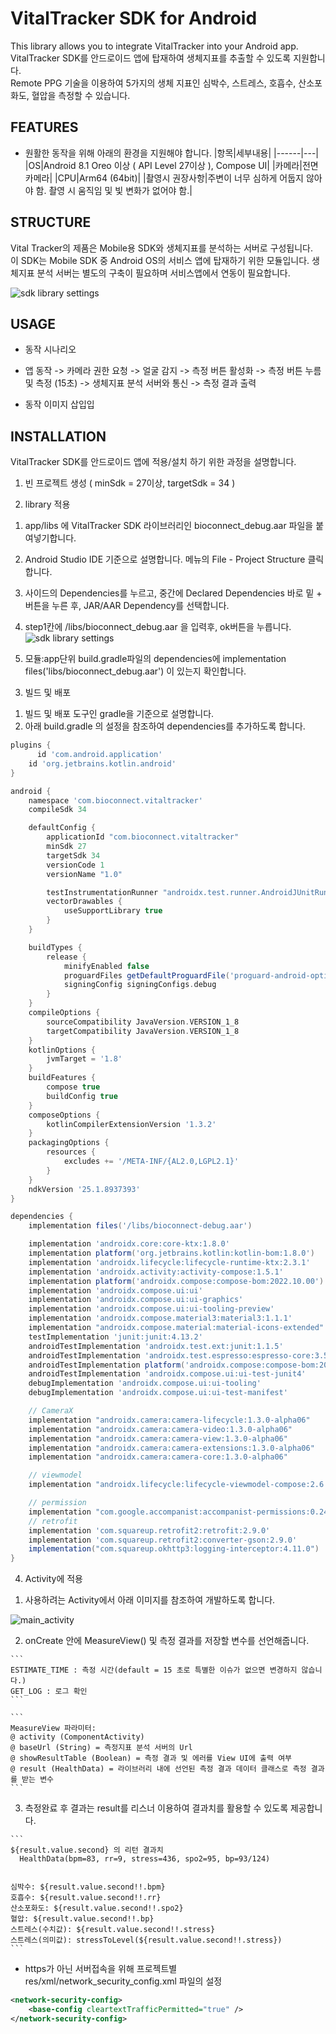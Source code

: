 VitalTracker SDK for Android
========================
This library allows you to integrate VitalTracker into your Android app.  
VitalTracker SDK를 안드로이드 앱에 탑재하여 생체지표를 추출할 수 있도록 지원합니다.  
Remote PPG 기술을 이용하여 5가지의 생체 지표인 심박수, 스트레스, 호흡수, 산소포화도, 혈압을 측정할 수 있습니다.  



FEATURES
--------
* 원활한 동작을 위해 아래의 환경을 지원해야 합니다.
  |항목|세부내용|
  |------|---|
  |OS|Android 8.1 Oreo 이상 ( API Level 27이상 ), Compose UI|
  |카메라|전면카메라|
  |CPU|Arm64 (64bit)|
  |촬영시 권장사항|주변이 너무 심하게 어둡지 않아야 함. 촬영 시 움직임 및 빛 변화가 없어야 함.|



STRUCTURE
---------
Vital Tracker의 제품은 Mobile용 SDK와 생체지표를 분석하는 서버로 구성됩니다.   
이 SDK는 Mobile SDK 중 Android OS의 서비스 앱에 탑재하기 위한 모듈입니다.
생체지표 분석 서버는 별도의 구축이 필요하며 서비스앱에서 연동이 필요합니다.  

  ![sdk library settings](https://github.com/bioconnect/filestorage/blob/main/service_structure.png)

  

USAGE
-----
* 동작 시나리오  

-	앱 동작 -> 카메라 권한 요청 -> 얼굴 감지 -> 측정 버튼 활성화 -> 측정 버튼 누름 및 측정 (15초) -> 생체지표 분석 서버와 통신 -> 측정 결과 출력

* 동작 이미지 삽입입
  

INSTALLATION
------------
VitalTracker SDK를 안드로이드 앱에 적용/설치 하기 위한 과정을 설명합니다.   

1. 빈 프로젝트 생성 ( minSdk = 27이상, targetSdk = 34 )

2. library 적용
  1)	app/libs 에 VitalTracker SDK 라이브러리인 bioconnect_debug.aar 파일을 붙여넣기합니다.
  2)	Android Studio IDE 기준으로 설명합니다. 메뉴의 File - Project Structure 클릭합니다.
  3)	사이드의 Dependencies를 누르고, 중간에 Declared Dependencies 바로 밑 + 버튼을 누른 후, JAR/AAR Dependency를 선택합니다.
  4)	step1칸에 /libs/bioconnect_debug.aar 을 입력후, ok버튼을 누릅니다.    
    ![sdk library settings](https://github.com/bioconnect/filestorage/blob/main/external_lib_settings.png)
  
  5)	모듈:app단위 build.gradle파일의 dependencies에 implementation files('libs/bioconnect_debug.aar') 이 있는지 확인합니다.
     

3. 빌드 및 배포
  1) 빌드 및 배포 도구인 gradle을 기준으로 설명합니다.
  2) 아래 build.gradle 의 설정을 참조하여 dependencies를 추가하도록 합니다.
   
```gradle
plugins {
      id 'com.android.application'
    id 'org.jetbrains.kotlin.android'
}

android {
    namespace 'com.bioconnect.vitaltracker'
    compileSdk 34

    defaultConfig {
        applicationId "com.bioconnect.vitaltracker"
        minSdk 27
        targetSdk 34
        versionCode 1
        versionName "1.0"

        testInstrumentationRunner "androidx.test.runner.AndroidJUnitRunner"
        vectorDrawables {
            useSupportLibrary true
        }
    }

    buildTypes {
        release {
            minifyEnabled false
            proguardFiles getDefaultProguardFile('proguard-android-optimize.txt'), 'proguard-rules.pro'
            signingConfig signingConfigs.debug
        }
    }
    compileOptions {
        sourceCompatibility JavaVersion.VERSION_1_8
        targetCompatibility JavaVersion.VERSION_1_8
    }
    kotlinOptions {
        jvmTarget = '1.8'
    }
    buildFeatures {
        compose true
        buildConfig true
    }
    composeOptions {
        kotlinCompilerExtensionVersion '1.3.2'
    }
    packagingOptions {
        resources {
            excludes += '/META-INF/{AL2.0,LGPL2.1}'
        }
    }
    ndkVersion '25.1.8937393'
}

dependencies {
    implementation files('/libs/bioconnect-debug.aar')

    implementation 'androidx.core:core-ktx:1.8.0'
    implementation platform('org.jetbrains.kotlin:kotlin-bom:1.8.0')
    implementation 'androidx.lifecycle:lifecycle-runtime-ktx:2.3.1'
    implementation 'androidx.activity:activity-compose:1.5.1'
    implementation platform('androidx.compose:compose-bom:2022.10.00')
    implementation 'androidx.compose.ui:ui'
    implementation 'androidx.compose.ui:ui-graphics'
    implementation 'androidx.compose.ui:ui-tooling-preview'
    implementation 'androidx.compose.material3:material3:1.1.1'
    implementation "androidx.compose.material:material-icons-extended"
    testImplementation 'junit:junit:4.13.2'
    androidTestImplementation 'androidx.test.ext:junit:1.1.5'
    androidTestImplementation 'androidx.test.espresso:espresso-core:3.5.1'
    androidTestImplementation platform('androidx.compose:compose-bom:2022.10.00')
    androidTestImplementation 'androidx.compose.ui:ui-test-junit4'
    debugImplementation 'androidx.compose.ui:ui-tooling'
    debugImplementation 'androidx.compose.ui:ui-test-manifest'

    // CameraX
    implementation "androidx.camera:camera-lifecycle:1.3.0-alpha06"
    implementation "androidx.camera:camera-video:1.3.0-alpha06"
    implementation "androidx.camera:camera-view:1.3.0-alpha06"
    implementation "androidx.camera:camera-extensions:1.3.0-alpha06"
    implementation "androidx.camera:camera-core:1.3.0-alpha06"

    // viewmodel
    implementation "androidx.lifecycle:lifecycle-viewmodel-compose:2.6.1"

    // permission
    implementation "com.google.accompanist:accompanist-permissions:0.24.9-beta"
    // retrofit
    implementation 'com.squareup.retrofit2:retrofit:2.9.0'
    implementation 'com.squareup.retrofit2:converter-gson:2.9.0'
    implementation("com.squareup.okhttp3:logging-interceptor:4.11.0")
}
```



4. Activity에 적용
  1)	사용하려는 Activity에서 아래 이미지를 참조하여 개발하도록 합니다.
     
  ![main_activity](https://github.com/bioconnect/filestorage/blob/main/main_activity.png)

  2)	onCreate 안에 MeasureView() 및 측정 결과를 저장할 변수를 선언해줍니다.

    ```
    ESTIMATE_TIME : 측정 시간(default = 15 초로 특별한 이슈가 없으면 변경하지 않습니다.)
    GET_LOG : 로그 확인
    ```
    
    ``` 
    MeasureView 파라미터: 
    @ activity (ComponentActivity)
    @ baseUrl (String) = 측정지표 분석 서버의 Url 
    @ showResultTable (Boolean) = 측정 결과 및 에러를 View UI에 출력 여부
    @ result (HealthData) = 라이브러리 내에 선언된 측정 결과 데이터 클래스로 측정 결과를 받는 변수
    ```

  3) 측정완료 후 결과는 result를 리스너 이용하여 결과치를 활용할 수 있도록 제공합니다.
        
    ``` 
    ${result.value.second} 의 리턴 결과치 
      HealthData(bpm=83, rr=9, stress=436, spo2=95, bp=93/124)


    심박수: ${result.value.second!!.bpm}
    호흡수: ${result.value.second!!.rr}
    산소포화도: ${result.value.second!!.spo2}
    혈압: ${result.value.second!!.bp}
    스트레스(수치값): ${result.value.second!!.stress}
    스트레스(의미값): stressToLevel(${result.value.second!!.stress})
    ```



* https가 아닌 서버접속을 위해 프로젝트별 res/xml/network_security_config.xml 파일의 설정
```XML
<network-security-config>
    <base-config cleartextTrafficPermitted="true" />
</network-security-config>
```


